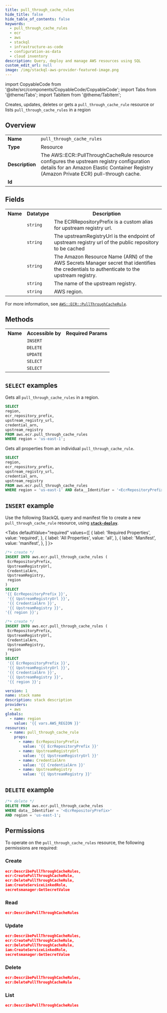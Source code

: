 ```yaml
---
title: pull_through_cache_rules
hide_title: false
hide_table_of_contents: false
keywords:
  - pull_through_cache_rules
  - ecr
  - aws
  - stackql
  - infrastructure-as-code
  - configuration-as-data
  - cloud inventory
description: Query, deploy and manage AWS resources using SQL
custom_edit_url: null
image: /img/stackql-aws-provider-featured-image.png
---
```


import CopyableCode from '@site/src/components/CopyableCode/CopyableCode';
import Tabs from '@theme/Tabs';
import TabItem from '@theme/TabItem';

Creates, updates, deletes or gets a <code>pull_through_cache_rule</code> resource or lists <code>pull_through_cache_rules</code> in a region

## Overview
<table>
<tbody>
<tr><td><b>Name</b></td><td><code>pull_through_cache_rules</code></td></tr>
<tr><td><b>Type</b></td><td>Resource</td></tr>
<tr><td><b>Description</b></td><td>The AWS::ECR::PullThroughCacheRule resource configures the upstream registry configuration details for an Amazon Elastic Container Registry (Amazon Private ECR) pull-through cache.</td></tr>
<tr><td><b>Id</b></td><td><CopyableCode code="aws.ecr.pull_through_cache_rules" /></td></tr>
</tbody>
</table>

## Fields
<table>
<tbody>
<tr><th>Name</th><th>Datatype</th><th>Description</th></tr><tr><td><CopyableCode code="ecr_repository_prefix" /></td><td><code>string</code></td><td>The ECRRepositoryPrefix is a custom alias for upstream registry url.</td></tr>
<tr><td><CopyableCode code="upstream_registry_url" /></td><td><code>string</code></td><td>The upstreamRegistryUrl is the endpoint of upstream registry url of the public repository to be cached</td></tr>
<tr><td><CopyableCode code="credential_arn" /></td><td><code>string</code></td><td>The Amazon Resource Name (ARN) of the AWS Secrets Manager secret that identifies the credentials to authenticate to the upstream registry.</td></tr>
<tr><td><CopyableCode code="upstream_registry" /></td><td><code>string</code></td><td>The name of the upstream registry.</td></tr>
<tr><td><CopyableCode code="region" /></td><td><code>string</code></td><td>AWS region.</td></tr>
</tbody>
</table>

For more information, see <a href="https://docs.aws.amazon.com/AWSCloudFormation/latest/UserGuide/aws-resource-ecr-pullthroughcacherule.html"><code>AWS::ECR::PullThroughCacheRule</code></a>.

## Methods

<table>
<tbody>
  <tr>
    <th>Name</th>
    <th>Accessible by</th>
    <th>Required Params</th>
  </tr>
  <tr>
    <td><CopyableCode code="create_resource" /></td>
    <td><code>INSERT</code></td>
    <td><CopyableCode code="region" /></td>
  </tr>
  <tr>
    <td><CopyableCode code="delete_resource" /></td>
    <td><code>DELETE</code></td>
    <td><CopyableCode code="data__Identifier, region" /></td>
  </tr>
  <tr>
    <td><CopyableCode code="update_resource" /></td>
    <td><code>UPDATE</code></td>
    <td><CopyableCode code="data__Identifier, data__PatchDocument, region" /></td>
  </tr>
  <tr>
    <td><CopyableCode code="list_resources" /></td>
    <td><code>SELECT</code></td>
    <td><CopyableCode code="region" /></td>
  </tr>
  <tr>
    <td><CopyableCode code="get_resource" /></td>
    <td><code>SELECT</code></td>
    <td><CopyableCode code="data__Identifier, region" /></td>
  </tr>
</tbody>
</table>

## `SELECT` examples
Gets all <code>pull_through_cache_rules</code> in a region.
```sql
SELECT
region,
ecr_repository_prefix,
upstream_registry_url,
credential_arn,
upstream_registry
FROM aws.ecr.pull_through_cache_rules
WHERE region = 'us-east-1';
```
Gets all properties from an individual <code>pull_through_cache_rule</code>.
```sql
SELECT
region,
ecr_repository_prefix,
upstream_registry_url,
credential_arn,
upstream_registry
FROM aws.ecr.pull_through_cache_rules
WHERE region = 'us-east-1' AND data__Identifier = '<EcrRepositoryPrefix>';
```

## `INSERT` example

Use the following StackQL query and manifest file to create a new <code>pull_through_cache_rule</code> resource, using [__`stack-deploy`__](https://pypi.org/project/stack-deploy/).

<Tabs
    defaultValue="required"
    values={[
      { label: 'Required Properties', value: 'required', },
      { label: 'All Properties', value: 'all', },
      { label: 'Manifest', value: 'manifest', },
    ]
}>
<TabItem value="required">

```sql
/*+ create */
INSERT INTO aws.ecr.pull_through_cache_rules (
 EcrRepositoryPrefix,
 UpstreamRegistryUrl,
 CredentialArn,
 UpstreamRegistry,
 region
)
SELECT 
'{{ EcrRepositoryPrefix }}',
 '{{ UpstreamRegistryUrl }}',
 '{{ CredentialArn }}',
 '{{ UpstreamRegistry }}',
'{{ region }}';
```
</TabItem>
<TabItem value="all">

```sql
/*+ create */
INSERT INTO aws.ecr.pull_through_cache_rules (
 EcrRepositoryPrefix,
 UpstreamRegistryUrl,
 CredentialArn,
 UpstreamRegistry,
 region
)
SELECT 
 '{{ EcrRepositoryPrefix }}',
 '{{ UpstreamRegistryUrl }}',
 '{{ CredentialArn }}',
 '{{ UpstreamRegistry }}',
 '{{ region }}';
```
</TabItem>
<TabItem value="manifest">

```yaml
version: 1
name: stack name
description: stack description
providers:
  - aws
globals:
  - name: region
    value: '{{ vars.AWS_REGION }}'
resources:
  - name: pull_through_cache_rule
    props:
      - name: EcrRepositoryPrefix
        value: '{{ EcrRepositoryPrefix }}'
      - name: UpstreamRegistryUrl
        value: '{{ UpstreamRegistryUrl }}'
      - name: CredentialArn
        value: '{{ CredentialArn }}'
      - name: UpstreamRegistry
        value: '{{ UpstreamRegistry }}'

```
</TabItem>
</Tabs>

## `DELETE` example

```sql
/*+ delete */
DELETE FROM aws.ecr.pull_through_cache_rules
WHERE data__Identifier = '<EcrRepositoryPrefix>'
AND region = 'us-east-1';
```

## Permissions

To operate on the <code>pull_through_cache_rules</code> resource, the following permissions are required:

### Create
```json
ecr:DescribePullThroughCacheRules,
ecr:CreatePullThroughCacheRule,
ecr:DeletePullThroughCacheRule,
iam:CreateServiceLinkedRole,
secretsmanager:GetSecretValue
```

### Read
```json
ecr:DescribePullThroughCacheRules
```

### Update
```json
ecr:DescribePullThroughCacheRules,
ecr:CreatePullThroughCacheRule,
ecr:DeletePullThroughCacheRule,
iam:CreateServiceLinkedRole,
secretsmanager:GetSecretValue
```

### Delete
```json
ecr:DescribePullThroughCacheRules,
ecr:DeletePullThroughCacheRule
```

### List
```json
ecr:DescribePullThroughCacheRules
```
